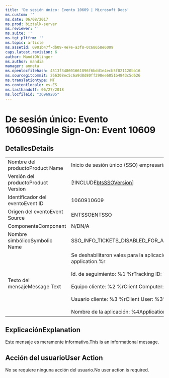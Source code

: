 ```yaml
---
title: 'De sesión único: Evento 10609 | Microsoft Docs'
ms.custom: ''
ms.date: 06/08/2017
ms.prod: biztalk-server
ms.reviewer: ''
ms.suite: ''
ms.tgt_pltfrm: ''
ms.topic: article
ms.assetid: 0901b47f-db09-4e7e-a3f8-0c68658e6009
caps.latest.revision: 6
author: MandiOhlinger
ms.author: mandia
manager: anneta
ms.openlocfilehash: 4513f348601661896f6bdd1e4ecb5f821120bb16
ms.sourcegitcommit: 266308ec5c6a9d8d80ff298ee6051b4843c5d626
ms.translationtype: MT
ms.contentlocale: es-ES
ms.lasthandoff: 06/27/2018
ms.locfileid: "36969205"
---
```

# <a name="single-sign-on-event-10609"></a><span data-ttu-id="057b2-102">De sesión único: Evento 10609</span><span class="sxs-lookup"><span data-stu-id="057b2-102">Single Sign-On: Event 10609</span></span>
## <a name="details"></a><span data-ttu-id="057b2-103">Detalles</span><span class="sxs-lookup"><span data-stu-id="057b2-103">Details</span></span>  
  
|                 |                                                                                                                                                                                  |
|-----------------|----------------------------------------------------------------------------------------------------------------------------------------------------------------------------------|
|  <span data-ttu-id="057b2-104">Nombre del producto</span><span class="sxs-lookup"><span data-stu-id="057b2-104">Product Name</span></span>   |                                                                            <span data-ttu-id="057b2-105">Inicio de sesión único (SSO) empresarial</span><span class="sxs-lookup"><span data-stu-id="057b2-105">Enterprise Single Sign-On</span></span>                                                                             |
| <span data-ttu-id="057b2-106">Versión del producto</span><span class="sxs-lookup"><span data-stu-id="057b2-106">Product Version</span></span> |                                                            [!INCLUDE[btsSSOVersion](../includes/btsssoversion-md.md)]                                                            |
|    <span data-ttu-id="057b2-107">Identificador del evento</span><span class="sxs-lookup"><span data-stu-id="057b2-107">Event ID</span></span>     |                                                                                      <span data-ttu-id="057b2-108">10609</span><span class="sxs-lookup"><span data-stu-id="057b2-108">10609</span></span>                                                                                       |
|  <span data-ttu-id="057b2-109">Origen del evento</span><span class="sxs-lookup"><span data-stu-id="057b2-109">Event Source</span></span>   |                                                                                      <span data-ttu-id="057b2-110">ENTSSO</span><span class="sxs-lookup"><span data-stu-id="057b2-110">ENTSSO</span></span>                                                                                      |
|    <span data-ttu-id="057b2-111">Componente</span><span class="sxs-lookup"><span data-stu-id="057b2-111">Component</span></span>    |                                                                                       <span data-ttu-id="057b2-112">N/D</span><span class="sxs-lookup"><span data-stu-id="057b2-112">N/A</span></span>                                                                                        |
|  <span data-ttu-id="057b2-113">Nombre simbólico</span><span class="sxs-lookup"><span data-stu-id="057b2-113">Symbolic Name</span></span>  |                                                                        <span data-ttu-id="057b2-114">SSO_INFO_TICKETS_DISABLED_FOR_APP</span><span class="sxs-lookup"><span data-stu-id="057b2-114">SSO_INFO_TICKETS_DISABLED_FOR_APP</span></span>                                                                         |
|  <span data-ttu-id="057b2-115">Texto del mensaje</span><span class="sxs-lookup"><span data-stu-id="057b2-115">Message Text</span></span>   | <span data-ttu-id="057b2-116">Se deshabilitaron vales para la aplicación.%r</span><span class="sxs-lookup"><span data-stu-id="057b2-116">Tickets have been disabled for the application.%r</span></span><br /><br /> <span data-ttu-id="057b2-117">Id. de seguimiento: %1 %r</span><span class="sxs-lookup"><span data-stu-id="057b2-117">Tracking ID: %1%r</span></span><br /><br /> <span data-ttu-id="057b2-118">Equipo cliente: %2 %r</span><span class="sxs-lookup"><span data-stu-id="057b2-118">Client Computer: %2%r</span></span><br /><br /> <span data-ttu-id="057b2-119">Usuario cliente: %3 %r</span><span class="sxs-lookup"><span data-stu-id="057b2-119">Client User: %3%r</span></span><br /><br /> <span data-ttu-id="057b2-120">Nombre de la aplicación: %4</span><span class="sxs-lookup"><span data-stu-id="057b2-120">Application Name: %4</span></span> |
  
## <a name="explanation"></a><span data-ttu-id="057b2-121">Explicación</span><span class="sxs-lookup"><span data-stu-id="057b2-121">Explanation</span></span>  
 <span data-ttu-id="057b2-122">Este mensaje es meramente informativo.</span><span class="sxs-lookup"><span data-stu-id="057b2-122">This is an informational message.</span></span>  
  
## <a name="user-action"></a><span data-ttu-id="057b2-123">Acción del usuario</span><span class="sxs-lookup"><span data-stu-id="057b2-123">User Action</span></span>  
 <span data-ttu-id="057b2-124">No se requiere ninguna acción del usuario.</span><span class="sxs-lookup"><span data-stu-id="057b2-124">No user action is required.</span></span>